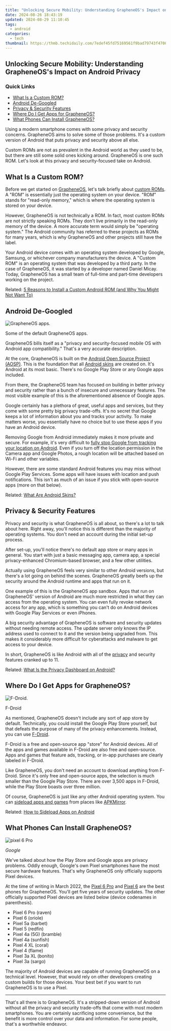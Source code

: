 ```yaml
---
title: "Unlocking Secure Mobility: Understanding GrapheneOS's Impact on Android Privacy"
date: 2024-08-26 18:43:19
updated: 2024-08-29 11:10:45
tags:
  - android
categories:
  - tech
thumbnail: https://thmb.techidaily.com/7edef45fd75169561f9bad79743f47061c9d71920f2617de0a787d279dfb1ee7.jpg
---
```


## Unlocking Secure Mobility: Understanding GrapheneOS's Impact on Android Privacy

### Quick Links

* [What Is a Custom ROM?](https://youtube-sure.techidaily.com/ubscription-made-simple-building-a-user-friendly-button-for-channels-for-2024/)
* [Android De-Googled](https://screen-activity-recording.techidaily.com/in-2024-best-multiple-video-call-and-chat-tools/)
* [Privacy & Security Features](https://facebook-clips.techidaily.com/2024-approved-making-the-most-of-your-television-with-fb-live/)
* [Where Do I Get Apps for GrapheneOS?](https://smart-video-creator.techidaily.com/new-in-2024-free-online-movie-making-software-top-picks/)
* [What Phones Can Install GrapheneOS?](https://screen-activity-recording.techidaily.com/harvest-mastery-discovering-valheims-optimal-flora/)

 Using a modern smartphone comes with some privacy and security concerns. GrapheneOS aims to solve some of those problems. It's a custom version of Android that puts privacy and security above all else.

 Custom ROMs are not as prevalent in the Android world as they used to be, but there are still some solid ones kicking around. GrapheneOS is one such ROM. Let's look at this privacy and security-focused take on Android.

##  What Is a Custom ROM?

 Before we get started on [GrapheneOS](https://grapheneos.org/), let's talk briefly about [custom ROMs](https://win-dash.techidaily.com/complete-hp-deskjet-ink-advantage-3755-all-in-one-driver-package-available-for-windows-1011-users/). A "ROM" is essentially just the operating system on your device. "ROM" stands for "read-only memory," which is where the operating system is stored on your device.

 However, GrapheneOS is not technically a ROM. In fact, most custom ROMs are not strictly speaking ROMs. They don't live primarily in the read-only memory of the device. A more accurate term would simply be "operating system." The Android community has referred to these projects as ROMs for many years, which is why GrapheneOS and other projects still have the label.

 Your Android device comes with an operating system developed by Google, Samsung, or whichever company manufacturers the device. A "Custom ROM" is an operating system that was developed by a third party. In the case of GrapheneOS, it was started by a developer named Daniel Micay. Today, GrapheneOS has a small team of full-time and part-time developers working on the project.

Related: [5 Reasons to Install a Custom Android ROM (and Why You Might Not Want To)](https://win-dash.techidaily.com/complete-hp-deskjet-ink-advantage-3755-all-in-one-driver-package-available-for-windows-1011-users/) 

##  Android De-Googled

![GrapheneOS apps.](https://static1.howtogeekimages.com/wordpress/wp-content/uploads/2022/03/apps.jpg) 

Some of the default GrapheneOS apps.

 GrapheneOS bills itself as a "privacy and security-focused mobile OS with Android app compatibility." That's a very accurate description.

 At the core, GrapheneOS is built on the [Android Open Source Project (AOSP)](https://driver-error.techidaily.com/remedy-for-ignored-logitech-unifying-hub-in-oses/). This is the foundation that all [Android skins](https://android-location-track.techidaily.com/top-7-phone-number-locators-to-track-vivo-y200e-5g-location-drfone-by-drfone-virtual-android/) are created on. It's Android at its most basic. There's no Google Play Store or any Google apps included.

 From there, the GrapheneOS team has focused on building in better privacy and security rather than a bunch of insecure and unnecessary features. The most visible example of this is the aforementioned absence of Google apps.

 Google certainly has a plethora of great, useful apps and services, but they come with some pretty big privacy trade-offs. It's no secret that Google keeps a lot of information about you and tracks your activity. To make matters worse, you essentially have no choice but to use these apps if you have an Android device.

 Removing Google from Android immediately makes it more private and secure. For example, it's very difficult to [fully stop Google from tracking your location on Android](https://twitter-videos.techidaily.com/2024-approved-enhancing-twits-visuals-to-fhd-standards/). Even if you turn off the location permission in the Camera app and Google Photos, a rough location will be attached based on Wi-Fi and other variables.

 However, there are some standard Android features you may miss without Google Play Services. Some apps will have issues with location and push notifications. This isn't as much of an issue if you stick with open-source apps (more on that below).

Related: [What Are Android Skins?](https://android-location-track.techidaily.com/top-7-phone-number-locators-to-track-vivo-y200e-5g-location-drfone-by-drfone-virtual-android/) 

##  Privacy & Security Features

 Privacy and security is what GrapheneOS is all about, so there's a lot to talk about here. Right away, you'll notice this is different than the majority of operating systems. You don't need an account during the initial set-up process.

 After set-up, you'll notice there's no default app store or many apps in general. You start with just a basic messaging app, camera app, a special privacy-enhanced Chromium-based browser, and a few other utilities.

 Actually using GrapheneOS feels very similar to other Android versions, but there's a lot going on behind the scenes. GrapheneOS greatly beefs up the security around the Android runtime and apps that run on it.

 One example of this is the GrapheneOS app sandbox. Apps that run on GrapheneOS' version of Android are much more restricted in what they can access from the operating system. You can even fully revoke network access for any app, which is something you can't do on Android devices with Google Play Services or even iPhones.

 A big security advantage of GrapheneOS is software and security updates without needing remote access. The update server only knows the IP address used to connect to it and the version being upgraded from. This makes it considerably more difficult for cyberattacks and malware to get access to your device.

 In short, GrapheneOS is like Android with all of the [privacy](https://instagram-video-recordings.techidaily.com/updated-2024-approved-instagrams-essential-quick-tutorial-for-chat/) and security features cranked up to 11.

Related: [What Is the Privacy Dashboard on Android?](https://instagram-video-recordings.techidaily.com/updated-2024-approved-instagrams-essential-quick-tutorial-for-chat/) 

##  Where Do I Get Apps for GrapheneOS?

![F-Droid.](https://static1.howtogeekimages.com/wordpress/wp-content/uploads/2022/03/2022-03-07_16-43-35.jpg) 

F-Droid

 As mentioned, GrapheneOS doesn't include any sort of app store by default. Technically, you could install the Google Play Store yourself, but that defeats the purpose of many of the privacy enhancements. Instead, you can use [F-Droid](https://f-droid.org/en/).

 F-Droid is a free and open-source app "store" for Android devices. All of the apps and games available in F-Droid are also free and open-source. Apps and games that feature ads, tracking, or in-app purchases are clearly labeled in F-Droid.

 Like GrapheneOS, you don't need an account to download anything from F-Droid. Since it's only free and open-source apps, the selection is much smaller than the Google Play Store. There are over 3,500 apps in F-Droid, while the Play Store boasts over three million.

 Of course, GrapheneOS is just like any other Android operating system. You can [sideload apps and games](https://facebook-video-content.techidaily.com/updated-unlock-premium-quality-streaming-on-the-worlds-largest-network/) from places like [APKMirror](http://apkmirror.com/).

Related: [How to Sideload Apps on Android](https://facebook-video-content.techidaily.com/updated-unlock-premium-quality-streaming-on-the-worlds-largest-network/) 

##  What Phones Can Install GrapheneOS?

![pixel 6 Pro](https://static1.howtogeekimages.com/wordpress/wp-content/uploads/2021/10/Google-Pixel-6-Pro-Alt-Angle.jpg) 

_Google_

 We've talked about how the Play Store and Google apps are privacy problems. Oddly enough, Google's own Pixel smartphones have the most secure hardware features. That's why GrapheneOS only officially supports Pixel devices.

 At the time of writing in March 2022, the [Pixel 6 Pro](https://www.amazon.com/Google-Pixel-Pro-Smartphone-Telephoto/dp/B09HYR2NC8/ref=sr%5F1%5F1%5Fsspa?tag=htg-v2-2c4f91p-20&ascsubtag=UUhtgUeUpU206653&asc%5Frefurl=https%3A%2F%2Fwww.howtogeek.com%2F790266%2Fwhat-is-grapheneos-and-how-does-it-make-android-more-private%2F&asc%5Fcampaign=Short-Term) and [Pixel 6](https://www.amazon.com/Google-Pixel-Unlocked-Smartphone-Ultrawide/dp/B09HJZPFDD/ref=sr%5F1%5F2%5Fsspa?tag=htg-v2-2c4f91p-20&ascsubtag=UUhtgUeUpU206653&asc%5Frefurl=https%3A%2F%2Fwww.howtogeek.com%2F790266%2Fwhat-is-grapheneos-and-how-does-it-make-android-more-private%2F&asc%5Fcampaign=Short-Term) are the best phones for GrapheneOS. You'll get five years of security updates. The other officially supported Pixel devices are listed below (device codenames in parenthesis).

* Pixel 6 Pro (raven)
* Pixel 6 (oriole)
* Pixel 5a (barbet)
* Pixel 5 (redfin)
* Pixel 4a (5G) (bramble)
* Pixel 4a (sunfish)
* Pixel 4 XL (coral)
* Pixel 4 (flame)
* Pixel 3a XL (bonito)
* Pixel 3a (sargo)

 The majority of Android devices are capable of running GrapheneOS on a technical level. However, that would rely on other developers creating custom builds for those devices. Your best bet if you want to run GrapheneOS is to use a Pixel.

---

 That's all there is to GrapheneOS. It's a stripped-down version of Android without all the privacy and security trade-offs that come with most modern smartphones. You are certainly sacrificing some convenience, but the benefit is more control over your data and information. For some people, that's a worthwhile endeavor.

<ins class="adsbygoogle"
     style="display:block"
     data-ad-format="autorelaxed"
     data-ad-client="ca-pub-7571918770474297"
     data-ad-slot="1223367746"></ins>



<ins class="adsbygoogle"
     style="display:block"
     data-ad-client="ca-pub-7571918770474297"
     data-ad-slot="8358498916"
     data-ad-format="auto"
     data-full-width-responsive="true"></ins>
